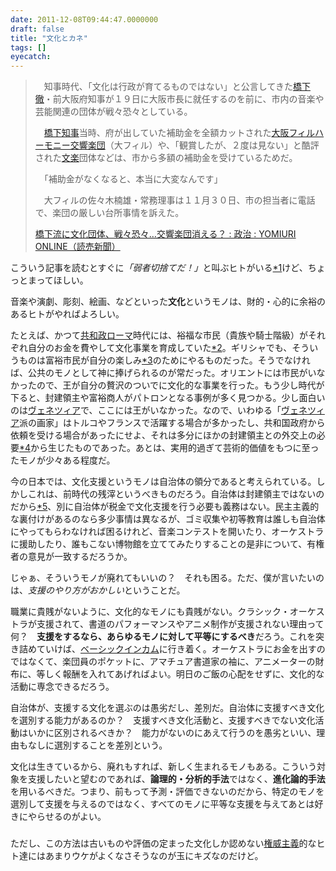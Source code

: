```yaml
---
date: 2011-12-08T09:44:47.0000000
draft: false
title: "文化とカネ"
tags: []
eyecatch: 
---
```

<p><blockquote>　知事時代、「文化は行政が育てるものではない」と公言してきた<a class="keyword" href="http://d.hatena.ne.jp/keyword/%B6%B6%B2%BC%C5%B0">橋下徹</a>・前大阪府知事が１９日に大阪市長に就任するのを前に、市内の音楽や芸能関連の団体が戦々恐々としている。</p><p>　<a class="keyword" href="http://d.hatena.ne.jp/keyword/%B6%B6%B2%BC%C3%CE%BB%F6">橋下知事</a>当時、府が出していた補助金を全額カットされた<a class="keyword" href="http://d.hatena.ne.jp/keyword/%C2%E7%BA%E5%A5%D5%A5%A3%A5%EB%A5%CF%A1%BC%A5%E2%A5%CB%A1%BC%B8%F2%B6%C1%B3%DA%C3%C4">大阪フィルハーモニー交響楽団</a>（大フィル）や、「観賞したが、２度は見ない」と酷評された<a class="keyword" href="http://d.hatena.ne.jp/keyword/%CA%B8%B3%DA">文楽</a>団体などは、市から多額の補助金を受けているためだ。</p><p>　「補助金がなくなると、本当に大変なんです」</p><p>　大フィルの佐々木楠雄・常務理事は１１月３０日、市の担当者に電話で、楽団の厳しい台所事情を訴えた。</p><p><a href="http://www.yomiuri.co.jp/politics/news/20111203-OYT1T00483.htm">橋下流に文化団体、戦々恐々…交響楽団消える？ : 政治 : YOMIURI ONLINE（読売新聞）</a><br />
</blockquote></p><p>こういう記事を読むとすぐに<i>「弱者切捨てだ！」</i>と叫ぶヒトがいる<a href="#fn1" title="オーケストラの楽団員はもともと薄給。そこから切るのは「弱者から切る」「切りやすいところから切る」典型的な「橋下流」だ - kojitakenの日記 あるいは オレ様好みでない文化・芸術は存在価値なしｂｙ橋下氏（１） | Ａｆｔｅｒｎｏｏｎ　Ｃａｆｅを参照">*1</a>けど、ちょっとまってほしい。</p><p>音楽や演劇、彫刻、絵画、などといった<b>文化</b>というモノは、財的・心的に余裕のあるヒトがやればよろしい。</p><p>たとえば、かつて<a class="keyword" href="http://d.hatena.ne.jp/keyword/%B6%A6%CF%C2%C0%AF%A5%ED%A1%BC%A5%DE">共和政ローマ</a>時代には、裕福な市民（貴族や騎士階級）がそれぞれ自分のお金を費やして文化事業を育成していた<a href="#fn2" title="どちらかと言うと、剣闘などの下卑た催しのほうが有権者にはウケたようだが">*2</a>。ギリシャでも、そういうものは富裕市民が自分の楽しみ<a href="#fn3" title="個人的趣味、富の誇示、名誉の顕彰……">*3</a>のためにやるものだった。そうでなければ、公共のモノとして神に捧げられるのが常だった。オリエントには市民がいなかったので、王が自分の贅沢のついでに文化的な事業を行った。もう少し時代が下ると、封建領主や富裕商人がパトロンとなる事例が多く見つかる。少し面白いのは<a class="keyword" href="http://d.hatena.ne.jp/keyword/%A5%F4%A5%A7%A5%CD%A5%C4%A5%A3%A5%A2">ヴェネツィア</a>で、ここには王がいなかった。なので、いわゆる「<a class="keyword" href="http://d.hatena.ne.jp/keyword/%A5%F4%A5%A7%A5%CD%A5%C4%A5%A3%A5%A2">ヴェネツィア</a>派の画家」はトルコやフランスで活躍する場合が多かったし、共和国政府から依頼を受ける場合があったにせよ、それは多分にほかの封建領主との外交上の必要<a href="#fn4" title="贈り物や自分たちの権威を飾るため">*4</a>から生じたものであった。あとは、実用的過ぎて芸術的価値をもつに至ったモノが少々ある程度だ。</p><p>今の日本では、文化支援というモノは自治体の領分であると考えられている。しかしこれは、前時代の残滓というべきものだろう。自治体は封建領主ではないのだから<a href="#fn5" title="そう思っている人間も多いが">*5</a>、別に自治体が税金で文化支援を行う必要も義務はない。民主主義的な裏付けがあるのなら多少事情は異なるが、ゴミ収集や初等教育は誰しも自治体にやってもらわなければ困るけれど、音楽コンテストを開いたり、オーケストラに援助したり、誰もこない博物館を立ててみたりすることの是非について、有権者の意見が一致するだろうか。</p><p>じゃぁ、そういうモノが廃れてもいいの？　それも困る。ただ、僕が言いたいのは、<i>支援のやり方がおかしい</i>ということだ。</p><p>職業に貴賎がないように、文化的なモノにも貴賎がない。クラシック・オーケストラが支援されて、書道のパフォーマンスやアニメ制作が支援されない理由って何？　<b>支援をするなら、あらゆるモノに対して平等にするべき</b>だろう。これを突き詰めていけば、<a class="keyword" href="http://d.hatena.ne.jp/keyword/%A5%D9%A1%BC%A5%B7%A5%C3%A5%AF%A5%A4%A5%F3%A5%AB%A5%E0">ベーシックインカム</a>に行き着く。オーケストラにお金を出すのではなくて、楽団員のポケットに、アマチュア書道家の袖に、アニメーターの財布に、等しく報酬を入れてあげればよい。明日のご飯の心配をせずに、文化的な活動に専念できるだろう。</p><p>自治体が、支援する文化を選ぶのは愚劣だし、差別だ。自治体に支援すべき文化を選別する能力があるのか？　支援すべき文化活動と、支援すべきでない文化活動はいかに区別されるべきか？　能力がないのにあえて行うのを愚劣といい、理由もなしに選別することを差別という。</p><p>文化は生きているから、廃れもすれば、新しく生まれるモノもある。こういう対象を支援したいと望むのであれば、<b>論理的・分析的手法</b>ではなく、<b>進化論的手法</b>を用いるべきだ。つまり、前もって予測・評価できないのだから、特定のモノを選別して支援を与えるのではなく、すべてのモノに平等な支援を与えてあとは好きにやらせるのがよい。</p>

<div class="section">
<h3></h3>
<p>ただし、この方法は古いものや評価の定まった文化しか認めない<a class="keyword" href="http://d.hatena.ne.jp/keyword/%B8%A2%B0%D2%BC%E7%B5%C1">権威主義</a>的なヒト達にはあまりウケがよくなさそうなのが玉にキズなのだけど。</p>

</div>